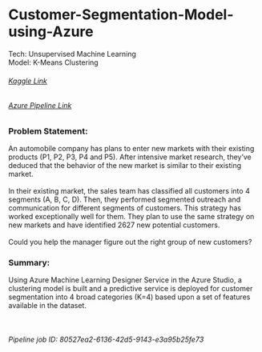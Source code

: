 # Customer-Segmentation-Model-using-Azure

Tech: Unsupervised Machine Learning <br>
Model: K-Means Clustering

<h6><a href ="https://www.kaggle.com/datasets/vetrirah/customer?resource=download"> Kaggle Link </a></h6>
<h6><a href ="https://ml.azure.com/runs/80527ea2-6136-42d5-9143-e3a95b25fe73?wsid=/subscriptions/d2022f18-15d1-42a8-82f9-d1d5e03abe93/resourcegroups/Education/providers/Microsoft.MachineLearningServices/workspaces/Customer_Segmentation_Model&tid=9673e9a8-aa57-4461-9336-5fd3f0034e18#/?graphId=638ad6d7-3ff2-47c4-8f3f-3a01a95895bc&label=Customer-Segmentation-Pipeline&path=%2Fruns%2F80527ea2-6136-42d5-9143-e3a95b25fe73&runId=80527ea2-6136-42d5-9143-e3a95b25fe73"> Azure Pipeline Link </a> </h6>


<h3> Problem Statement: </h3>
An automobile company has plans to enter new markets with their existing products (P1, P2, P3, P4 and P5). After intensive market research, they’ve deduced that the behavior of the new market is similar to their existing market.
<br>
<br>
In their existing market, the sales team has classified all customers into 4 segments (A, B, C, D). Then, they performed segmented outreach and communication for different segments of customers. This strategy has worked exceptionally well for them. They plan to use the same strategy on new markets and have identified 2627 new potential customers. 
<br>
<br>
Could you help the manager figure out the right group of new customers? <br>

<h3> Summary:</h3>

Using Azure Machine Learning Designer Service in the Azure Studio, a clustering model is built and a predictive service is deployed for customer segmentation into 4 broad categories (K=4) based upon a set of features available in the dataset.

<br>
<h6> Pipeline job ID: 80527ea2-6136-42d5-9143-e3a95b25fe73 </h6>
